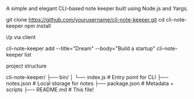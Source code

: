 A simple and elegant CLI-based note keeper built using Node.js and Yargs. 

git clone https://github.com/yourusername/cli-note-keeper.git
cd cli-note-keeper
npm install

i/p via client  

cli-note-keeper add --title="Dream" --body="Build a startup"
cli-note-keeper list


project structure 

cli-note-keeper/
├── bin/
│   └── index.js        # Entry point for CLI
├── notes.json          # Local storage for notes
├── package.json        # Metadata + scripts
├── README.md           # This file!
